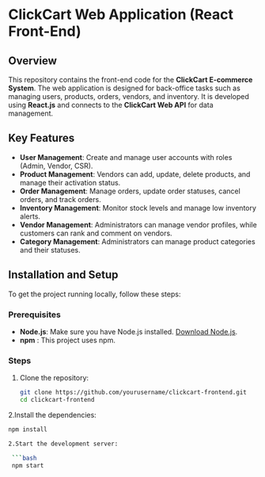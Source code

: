 # ClickCart Web Application (React Front-End)

## Overview

This repository contains the front-end code for the **ClickCart E-commerce System**. The web application is designed for back-office tasks such as managing users, products, orders, vendors, and inventory. It is developed using **React.js** and connects to the **ClickCart Web API** for data management.

## Key Features

- **User Management**: Create and manage user accounts with roles (Admin, Vendor, CSR).
- **Product Management**: Vendors can add, update, delete products, and manage their activation status.
- **Order Management**: Manage orders, update order statuses, cancel orders, and track orders.
- **Inventory Management**: Monitor stock levels and manage low inventory alerts.
- **Vendor Management**: Administrators can manage vendor profiles, while customers can rank and comment on vendors.
- **Category Management**: Administrators can manage product categories and their statuses.


## Installation and Setup

To get the project running locally, follow these steps:

### Prerequisites

- **Node.js**: Make sure you have Node.js installed. [Download Node.js](https://nodejs.org/).
- **npm** : This project uses npm.

### Steps

1. Clone the repository:

   ```bash
   git clone https://github.com/yourusername/clickcart-frontend.git
   cd clickcart-frontend

2.Install the dependencies:

  ```bash
  npm install

2.Start the development server:

   ```bash
   npm start
